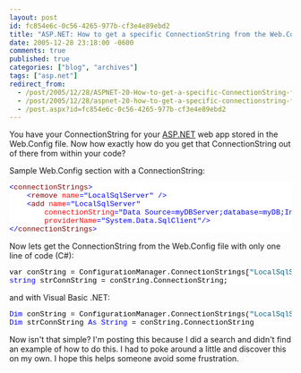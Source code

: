 ```yaml
---
layout: post
id: fc854e6c-0c56-4265-977b-cf3e4e89ebd2
title: "ASP.NET: How to get a specific ConnectionString from the Web.Config by name"
date: 2005-12-28 23:18:00 -0600
comments: true
published: true
categories: ["blog", "archives"]
tags: ["asp.net"]
redirect_from: 
  - /post/2005/12/28/ASPNET-20-How-to-get-a-specific-ConnectionString-from-the-WebConfig-by-name
  - /post/2005/12/28/aspnet-20-how-to-get-a-specific-connectionstring-from-the-webconfig-by-name
  - /post.aspx?id=fc854e6c-0c56-4265-977b-cf3e4e89ebd2
---
```

<!-- more -->
<p>You have your ConnectionString for your <a title="ASP.NET" href="http://asp.net" target="_blank">ASP.NET</a> web app stored in the Web.Config file. Now how exactly how do you get that ConnectionString out of there from within your code?</p>  <p>Sample Web.Config section with a ConnectionString:</p>  <pre class="csharpcode"><span class="kwrd">&lt;</span><span class="html">connectionStrings</span><span class="kwrd">&gt;</span>
    <span class="kwrd">&lt;</span><span class="html">remove</span> <span class="attr">name</span><span class="kwrd">=&quot;LocalSqlServer&quot;</span> <span class="kwrd">/&gt;</span>
    <span class="kwrd">&lt;</span><span class="html">add</span> <span class="attr">name</span><span class="kwrd">=&quot;LocalSqlServer&quot;</span>
        <span class="attr">connectionString</span><span class="kwrd">=&quot;Data Source=myDBServer;database=myDB;Integrated Security=True;&quot;</span>
        <span class="attr">providerName</span><span class="kwrd">=&quot;System.Data.SqlClient&quot;</span><span class="kwrd">/&gt;</span>
<span class="kwrd">&lt;/</span><span class="html">connectionStrings</span><span class="kwrd">&gt;</span></pre>
<style type="text/css">
.csharpcode, .csharpcode pre
{
	font-size: small;
	color: black;
	font-family: consolas, "Courier New", courier, monospace;
	background-color: #ffffff;
	/*white-space: pre;*/
}
.csharpcode pre { margin: 0em; }
.csharpcode .rem { color: #008000; }
.csharpcode .kwrd { color: #0000ff; }
.csharpcode .str { color: #006080; }
.csharpcode .op { color: #0000c0; }
.csharpcode .preproc { color: #cc6633; }
.csharpcode .asp { background-color: #ffff00; }
.csharpcode .html { color: #800000; }
.csharpcode .attr { color: #ff0000; }
.csharpcode .alt 
{
	background-color: #f4f4f4;
	width: 100%;
	margin: 0em;
}
.csharpcode .lnum { color: #606060; }</style>

<p>Now lets get the ConnectionString from the Web.Config file with only one line of code (C#):</p>

<pre class="csharpcode">var conString = ConfigurationManager.ConnectionStrings[<span class="str">&quot;LocalSqlServer&quot;</span>];
<span class="kwrd">string</span> strConnString = conString.ConnectionString;</pre>
<style type="text/css">
.csharpcode, .csharpcode pre
{
	font-size: small;
	color: black;
	font-family: consolas, "Courier New", courier, monospace;
	background-color: #ffffff;
	/*white-space: pre;*/
}
.csharpcode pre { margin: 0em; }
.csharpcode .rem { color: #008000; }
.csharpcode .kwrd { color: #0000ff; }
.csharpcode .str { color: #006080; }
.csharpcode .op { color: #0000c0; }
.csharpcode .preproc { color: #cc6633; }
.csharpcode .asp { background-color: #ffff00; }
.csharpcode .html { color: #800000; }
.csharpcode .attr { color: #ff0000; }
.csharpcode .alt 
{
	background-color: #f4f4f4;
	width: 100%;
	margin: 0em;
}
.csharpcode .lnum { color: #606060; }</style>

<p>and with Visual Basic .NET:</p>

<pre class="csharpcode"><span class="kwrd">Dim</span> conString = ConfigurationManager.ConnectionStrings(<span class="str">&quot;LocalSqlServer&quot;</span>)
<span class="kwrd">Dim</span> strConnString <span class="kwrd">As</span> <span class="kwrd">String</span> = conString.ConnectionString</pre>
<style type="text/css">
.csharpcode, .csharpcode pre
{
	font-size: small;
	color: black;
	font-family: consolas, "Courier New", courier, monospace;
	background-color: #ffffff;
	/*white-space: pre;*/
}
.csharpcode pre { margin: 0em; }
.csharpcode .rem { color: #008000; }
.csharpcode .kwrd { color: #0000ff; }
.csharpcode .str { color: #006080; }
.csharpcode .op { color: #0000c0; }
.csharpcode .preproc { color: #cc6633; }
.csharpcode .asp { background-color: #ffff00; }
.csharpcode .html { color: #800000; }
.csharpcode .attr { color: #ff0000; }
.csharpcode .alt 
{
	background-color: #f4f4f4;
	width: 100%;
	margin: 0em;
}
.csharpcode .lnum { color: #606060; }</style>

<p>Now isn't that simple? I'm posting this because I did a search and didn't find an example of how to do this. I had to poke around a little and discover this on my own. I hope this helps someone avoid some frustration.</p>
